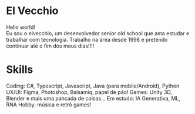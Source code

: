 # El Vecchio

Hello world!  
Eu sou o elvecchio, um desenvolvedor senior old school que ama estudar e trabalhar com tecnologia. Trabalho na área desde 1998 e pretendo continuar até o fim dos meus dias!!!!

# Skills
Coding: C#, Typescript, Javascript, Java (para mobile/Android), Python
UX/UI: Figma, Photoshop, Balsamiq, papel de pão!
Games: Unity 3D, Blender e mais uma pancada de coisas...
Em estudo: IA Generativa, ML, RNA
Hobby: música e retrô games! 